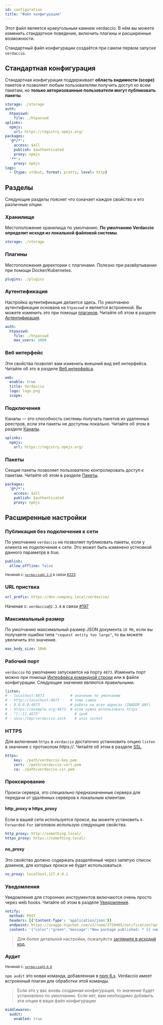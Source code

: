 ```yaml
---
id: configuration
title: "Файл конфигурации"
---
```

Этот файл является краеугольным камнем verdaccio. В нём вы можете изменить стандартное поведение, включить плагины и расширенные возможности.

Стандартный файл конфигурации создаётся при самом первом запуске `verdaccio`.

## Стандартная конфигурация

Стандартная конфигурация поддерживает **область видимости (scope)** пакетов и позволяет любым пользователям получить доступ ко всем пакетам, но **только авторизованные пользователи могут публиковать пакеты**.

```yaml
storage: ./storage
auth:
  htpasswd:
    file: ./htpasswd
uplinks:
  npmjs:
    url: https://registry.npmjs.org/
packages:
  '@*/*':
    access: $all
    publish: $authenticated
    proxy: npmjs
  '**':
    proxy: npmjs
logs:
  - {type: stdout, format: pretty, level: http}
```

## Разделы

Следующие разделы пояснят что означает каждое свойство и его различные опции.

### Хранилище

Местоположение хранилища по умолчанию. **По умолчанию Verdaccio определит исходя из локальной файловой системы**.

```yaml
storage: ./storage
```

### Плагины

Местоположения директории с плагинами. Полезно при развёртывании при помощи Docker/Kubernetes.

```yaml
plugins: ./plugins
```

### Аутентификация

Настройка аутентификация делается здесь. По умолчанию аутентификация основана на `htpasswd` и является встроенной. Вы можете изменить это при помощи [плагинов](plugins.md). Читайте об этом в разделе [Аутентификация](auth.md).

```yaml
auth:
  htpasswd:
    file: ./htpasswd
    max_users: 1000
```

### Веб интерфейс

Эти свойства позволят вам изменить внешний вид веб интерфейса. Читайте об это в разделе [Веб интерфейса](web.md).

```yaml
web:
  enable: true
  title: Verdaccio
  logo: logo.png
  scope:
```

### Подключения

Каналы — это способность системы получать пакетов из удаленных реестров, если эти пакеты не доступны локально. Читайте об этом в разделе [Каналы](uplinks.md).

```yaml
uplinks:
  npmjs:
    url: https://registry.npmjs.org/
```

### Пакеты

Секция пакеты позволяет пользователю контролировать доступ к пакетам. Читайте об этом в разделе [Пакеты](packages.md).

```yaml
packages:
  '@*/*':
    access: $all
    publish: $authenticated
    proxy: npmjs
```

## Расширенные настройки

### Публикация без подключения к сети

По умолчанию `verdaccio` не позволяет публиковать пакеты, если у клиента не подключения к сети. Это может быть изменено устновкой данного параметрв в *true*.

```yaml
publish:
  allow_offline: false
```

<small>Начиная с: <code>verdaccio@2.3.6</code> в связи <a href="https://github.com/verdaccio/verdaccio/pull/223">#223</a></small>

### URL приствка

```yaml
url_prefix: https://dev.company.local/verdaccio/
```

Начиная с: `verdaccio@2.3.6` в связи [#197](https://github.com/verdaccio/verdaccio/pull/197)

### Максимальный размер

По умолчанию максимальный размер JSON документа `10 Мб`, если вы получаете ошибки типа `"request entity too large"`, то вы можете увеличить это значение.

```yaml
max_body_size: 10mb
```

### Рабочий порт

`verdaccio` по умолчанию запускается на порту `4873`. Изменить порт можно при помощи [Интерфейса командной строки](cli.md) или в файле конфигурации. Следующие значения являются правильными.

```yaml
listen:
# - localhost:4873            # значение по умолчанию
# - http://localhost:4873     # тоже самое
# - 0.0.0.0:4873              # работа на всех адресах (INADDR_ANY)
# - https://example.org:4873  # если нужно использовать https
# - "[::1]:4873"                # ipv6
# - unix:/tmp/verdaccio.sock    # unix socket
```

### HTTPS

Для включения `https` в `verdaccio` достаточно устанновить опцию `listen` в значение с протоколом *https://*. Читайте об этом в разделе [SSL](ssl.md).

```yaml
https:
    key: ./path/verdaccio-key.pem
    cert: ./path/verdaccio-cert.pem
    ca: ./path/verdaccio-csr.pem
```

### Проксирование

Прокси сервера, это специально предназначенные сервера для передачи от удалённых серверов к локальным клиентам.

#### http_proxy и https_proxy

Если в вашей сети используется прокси, вы можете установить `X-Forwarded-For` заголовок использую следующие свойства.

```yaml
http_proxy: http://something.local/
https_proxy: https://something.local/
```

#### no_proxy

Это свойство должно содержать разделённый через запятую список доменов, для которых прокси не будет использоваться.

```yaml
no_proxy: localhost,127.0.0.1
```

### Уведомления

Уведомления для сторонних инструментов включаются очень просто через web hooks. Читайте об этом в разделе [Уведомления](notifications.md).

```yaml
notify:
  method: POST
  headers: [{'Content-Type': 'application/json'}]
  endpoint: https://usagge.hipchat.com/v2/room/3729485/notification?auth_token=mySecretToken
  content: '{"color":"green","message":"New package published: * {{ name }}*","notify":true,"message_format":"text"}'
```

> Для более детальной настройки, пожалуйста [загляните в исходнй код](https://github.com/verdaccio/verdaccio/tree/master/conf).

### Аудит

<small>Начиная с: <code>verdaccio@3.0.0</code></small>

`npm audit` это новая команда, добавленная в [npm 6.x](https://github.com/npm/npm/releases/tag/v6.1.0). Verdaccio имеет встроенный плагин для обработки этой команды.

> Если это у вас вновь созданная конфигурация, то значение будет установлено по умолчанию. Если нет, вам необходимо добавить эти опции в ваши файл конфигурации

```yaml
middlewares:
  audit:
    enabled: true
```